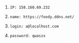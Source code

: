 1. `IP: 158.160.69.232`
2. `name: https://foody.ddns.net/`

3. `login: a@localhost.com`
4. `password: qwaszx`